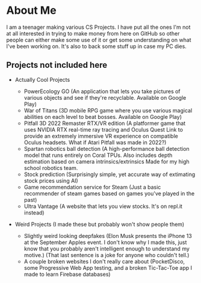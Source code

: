 # About Me
I am a teenager making various CS Projects. I have put all the ones I'm not at all interested in trying to make money from here on GitHub so other people can either make some use of it or get some understanding on what I've been working on. It's also to back some stuff up in case my PC dies.

## Projects not included here
* Actually Cool Projects
  * PowerEcology GO (An application that lets you take pictures of various objects and see if they're recyclable. Available on Google Play)
  * War of Titans (3D mobile RPG game where you use various magical abilities on each level to beat bosses. Available on Google Play)
  * Pitfall 3D 2022 Remaster RTX/VR edition (A platformer game that uses NVIDIA RTX real-time ray tracing and Oculus Quest Link to provide an extremely immersive VR experience on compatible Oculus headsets. What if Atari Pitfall was made in 2022?)
  * Spartan robotics ball detection (A high-performance ball detection model that runs entirely on Coral TPUs. Also includes depth estimation based on camera intrinsics/extrinsics Made for my high school robotics team.
  * Stock prediction (Surprisingly simple, yet accurate way of extimating stock prices using AI)
  * Game recommendation service for Steam (Just a basic recommender of steam games based on games you've played in the past)
  * Ultra Vantage (A website that lets you view stocks. It's on repl.it instead)
  
* Weird Projects (I made these but probably won't show people them)
  * Slightly weird looking deepfakes (Elon Musk presents the iPhone 13 at the September Apples event. I don't know why I made this, just know that you probably aren't intelligent enough to understand my motive.) (That last sentence is a joke for anyone who couldn't tell.)
  * A couple broken websites I don't really care about (PocketDisco, some Progressive Web App testing, and a broken Tic-Tac-Toe app I made to learn Firebase databases)
